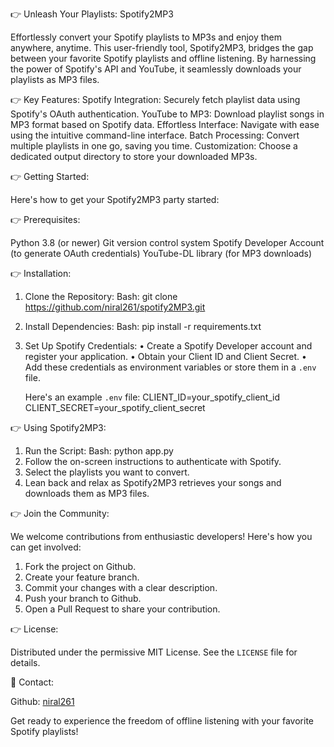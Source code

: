 👉 Unleash Your Playlists: Spotify2MP3

Effortlessly convert your Spotify playlists to MP3s and enjoy them anywhere, anytime.
This user-friendly tool, Spotify2MP3, bridges the gap between your favorite Spotify playlists and offline listening.  By harnessing the power of Spotify's API and YouTube, it seamlessly downloads your playlists as MP3 files.

👉 Key Features:
Spotify Integration: Securely fetch playlist data using Spotify's OAuth authentication.
YouTube to MP3: Download playlist songs in MP3 format based on Spotify data.
Effortless Interface: Navigate with ease using the intuitive command-line interface.
Batch Processing: Convert multiple playlists in one go, saving you time.
Customization: Choose a dedicated output directory to store your downloaded MP3s.

👉 Getting Started:

Here's how to get your Spotify2MP3 party started:

👉 Prerequisites:

Python 3.8 (or newer)
Git version control system
Spotify Developer Account (to generate OAuth credentials)
YouTube-DL library (for MP3 downloads)

👉 Installation:

1. Clone the Repository:
   Bash:  git clone https://github.com/niral261/spotify2MP3.git
   

2. Install Dependencies:
   Bash: pip install -r requirements.txt
  
3. Set Up Spotify Credentials:
•	Create a Spotify Developer account and register your application.
•	Obtain your Client ID and Client Secret.
•	Add these credentials as environment variables or store them in a `.env` file.

   Here's an example `.env` file:
   CLIENT_ID=your_spotify_client_id
   CLIENT_SECRET=your_spotify_client_secret

👉 Using Spotify2MP3:

1. Run the Script:
   Bash: python app.py
2. Follow the on-screen instructions to authenticate with Spotify.
3. Select the playlists you want to convert.
4. Lean back and relax as Spotify2MP3 retrieves your songs and downloads them as MP3 files.

👉 Join the Community:

We welcome contributions from enthusiastic developers! Here's how you can get involved:
1. Fork the project on Github.
2. Create your feature branch.
3. Commit your changes with a clear description.
4. Push your branch to Github.
5. Open a Pull Request to share your contribution.

👉 License:

Distributed under the permissive MIT License. See the `LICENSE` file for details.

	Contact:

Github: [niral261](https://github.com/niral261)

Get ready to experience the freedom of offline listening with your favorite Spotify playlists!

